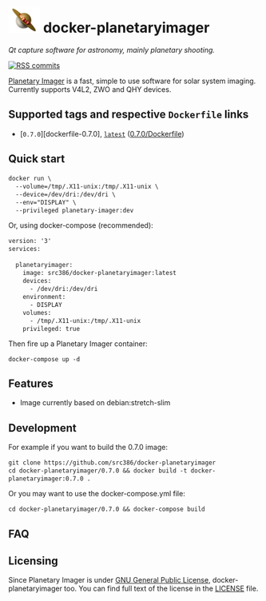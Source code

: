 # [![Planetary Imager Logo][planetaryimager-logo]](https://blog.gulinux.net/en/planetary-imager) docker-planetaryimager

*Qt capture software for astronomy, mainly planetary shooting.*

[![RSS commits][rss-commits]](https://github.com/src386/docker-planetaryimager/commits/master.atom)

[planetaryimager-logo]: https://raw.githubusercontent.com/src386/docker-planetaryimager/master/lib/images/planetary_imager_small.png
[rss-commits]: https://img.shields.io/badge/RSS-commits-orange.svg

[Planetary Imager][planetaryimager] is a fast, simple to use software for solar system imaging. Currently supports V4L2, ZWO and QHY devices.

[planetaryimager]: https://blog.gulinux.net/en/planetary-imager

## Supported tags and respective `Dockerfile` links

- [`0.7.0`][dockerfile-0.7.0], [`latest`][dockerfile-latest] ([0.7.0/Dockerfile][dockerfile-latest])

[dockerfile-latest]: https://github.com/src386/docker-planetaryimager/blob/master/0.7.0/Dockerfile
[dockerfile-5.6]: https://github.com/src386/docker-planetaryimager/blob/master/0.7.0/Dockerfile

## Quick start


```
docker run \
  --volume=/tmp/.X11-unix:/tmp/.X11-unix \
  --device=/dev/dri:/dev/dri \
  --env="DISPLAY" \
  --privileged planetary-imager:dev
```

Or, using docker-compose (recommended):

```
version: '3'
services:

  planetaryimager:
    image: src386/docker-planetaryimager:latest
    devices:
      - /dev/dri:/dev/dri
    environment:
      - DISPLAY
    volumes:
      - /tmp/.X11-unix:/tmp/.X11-unix
    privileged: true
```

Then fire up a Planetary Imager container:

    docker-compose up -d

Features
--------

- Image currently based on debian:stretch-slim

Development
-----------

For example if you want to build the 0.7.0 image:

    git clone https://github.com/src386/docker-planetaryimager
    cd docker-planetaryimager/0.7.0 && docker build -t docker-planetaryimager:0.7.0 .

Or you may want to use the docker-compose.yml file:

    cd docker-planetaryimager/0.7.0 && docker-compose build

## FAQ

## Licensing

Since Planetary Imager is under [GNU General Public License][gnugpl], docker-planetaryimager too.
You can find full text of the license in the [LICENSE][license] file.

[gnugpl]: http://www.gnu.org/licenses/gpl.html
[license]: https://github.com/src386/docker-planetaryimager/blob/master/LICENSE
